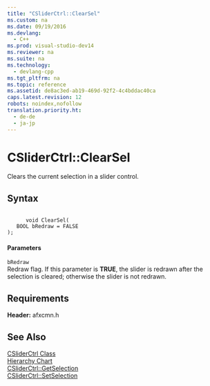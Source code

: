 ```yaml
---
title: "CSliderCtrl::ClearSel"
ms.custom: na
ms.date: 09/19/2016
ms.devlang: 
  - C++
ms.prod: visual-studio-dev14
ms.reviewer: na
ms.suite: na
ms.technology: 
  - devlang-cpp
ms.tgt_pltfrm: na
ms.topic: reference
ms.assetid: de8ac3ed-ab19-469d-92f2-4c4bddac40ca
caps.latest.revision: 12
robots: noindex,nofollow
translation.priority.ht: 
  - de-de
  - ja-jp
---
```

# CSliderCtrl::ClearSel
Clears the current selection in a slider control.  
  
## Syntax  
  
```  
  
      void ClearSel(  
   BOOL bRedraw = FALSE   
);  
```  
  
#### Parameters  
 `bRedraw`  
 Redraw flag. If this parameter is **TRUE**, the slider is redrawn after the selection is cleared; otherwise the slider is not redrawn.  
  
## Requirements  
 **Header:** afxcmn.h  
  
## See Also  
 [CSliderCtrl Class](../vs140/CSliderCtrl-Class.md)   
 [Hierarchy Chart](../vs140/Hierarchy-Chart.md)   
 [CSliderCtrl::GetSelection](../vs140/CSliderCtrl--GetSelection.md)   
 [CSliderCtrl::SetSelection](../vs140/CSliderCtrl--SetSelection.md)